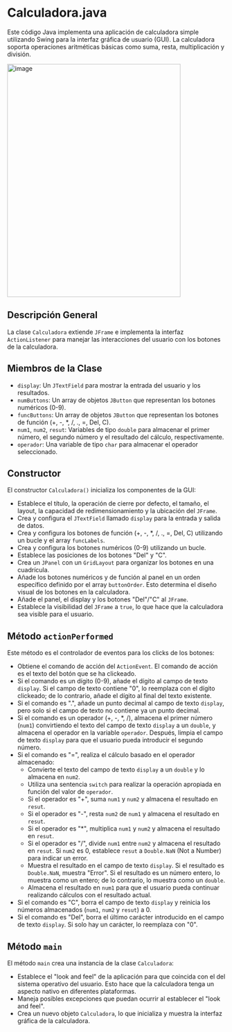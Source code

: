 # Calculadora.java

Este código Java implementa una aplicación de calculadora simple utilizando Swing para la interfaz gráfica de usuario (GUI). La calculadora soporta operaciones aritméticas básicas como suma, resta, multiplicación y división.

<img width="400" height="537" alt="image" src="https://github.com/user-attachments/assets/21034b80-0b1d-4f86-b6a0-534faf339f3b" />

## Descripción General

La clase `Calculadora` extiende `JFrame` e implementa la interfaz `ActionListener` para manejar las interacciones del usuario con los botones de la calculadora.

## Miembros de la Clase

-   `display`: Un `JTextField` para mostrar la entrada del usuario y los resultados.
-   `numButtons`: Un array de objetos `JButton` que representan los botones numéricos (0-9).
-   `funcButtons`: Un array de objetos `JButton` que representan los botones de función (+, -, \*, /, ., =, Del, C).
-   `num1`, `num2`, `resut`: Variables de tipo `double` para almacenar el primer número, el segundo número y el resultado del cálculo, respectivamente.
-   `operador`: Una variable de tipo `char` para almacenar el operador seleccionado.

## Constructor

El constructor `Calculadora()` inicializa los componentes de la GUI:

-   Establece el título, la operación de cierre por defecto, el tamaño, el layout, la capacidad de redimensionamiento y la ubicación del `JFrame`.
-   Crea y configura el `JTextField` llamado `display` para la entrada y salida de datos.
-   Crea y configura los botones de función (+, -, \*, /, ., =, Del, C) utilizando un bucle y el array `funcLabels`.
-   Crea y configura los botones numéricos (0-9) utilizando un bucle.
-   Establece las posiciones de los botones "Del" y "C".
-   Crea un `JPanel` con un `GridLayout` para organizar los botones en una cuadrícula.
-   Añade los botones numéricos y de función al panel en un orden específico definido por el array `buttonOrder`. Esto determina el diseño visual de los botones en la calculadora.
-   Añade el panel, el display y los botones "Del"/"C" al `JFrame`.
-   Establece la visibilidad del `JFrame` a `true`, lo que hace que la calculadora sea visible para el usuario.

## Método `actionPerformed`

Este método es el controlador de eventos para los clicks de los botones:

-   Obtiene el comando de acción del `ActionEvent`. El comando de acción es el texto del botón que se ha clickeado.
-   Si el comando es un dígito (0-9), añade el dígito al campo de texto `display`. Si el campo de texto contiene "0", lo reemplaza con el dígito clickeado; de lo contrario, añade el dígito al final del texto existente.
-   Si el comando es ".", añade un punto decimal al campo de texto `display`, pero solo si el campo de texto no contiene ya un punto decimal.
-   Si el comando es un operador (+, -, \*, /), almacena el primer número (`num1`) convirtiendo el texto del campo de texto `display` a un `double`, y almacena el operador en la variable `operador`. Después, limpia el campo de texto `display` para que el usuario pueda introducir el segundo número.
-   Si el comando es "=", realiza el cálculo basado en el operador almacenado:
    -   Convierte el texto del campo de texto `display` a un `double` y lo almacena en `num2`.
    -   Utiliza una sentencia `switch` para realizar la operación apropiada en función del valor de `operador`.
    -   Si el operador es "+", suma `num1` y `num2` y almacena el resultado en `resut`.
    -   Si el operador es "-", resta `num2` de `num1` y almacena el resultado en `resut`.
    -   Si el operador es "\*", multiplica `num1` y `num2` y almacena el resultado en `resut`.
    -   Si el operador es "/", divide `num1` entre `num2` y almacena el resultado en `resut`. Si `num2` es 0, establece `resut` a `Double.NaN` (Not a Number) para indicar un error.
    -   Muestra el resultado en el campo de texto `display`. Si el resultado es `Double.NaN`, muestra "Error". Si el resultado es un número entero, lo muestra como un entero; de lo contrario, lo muestra como un `double`.
    -   Almacena el resultado en `num1` para que el usuario pueda continuar realizando cálculos con el resultado actual.
-   Si el comando es "C", borra el campo de texto `display` y reinicia los números almacenados (`num1`, `num2` y `resut`) a 0.
-   Si el comando es "Del", borra el último carácter introducido en el campo de texto `display`. Si solo hay un carácter, lo reemplaza con "0".

## Método `main`

El método `main` crea una instancia de la clase `Calculadora`:

-   Establece el "look and feel" de la aplicación para que coincida con el del sistema operativo del usuario. Esto hace que la calculadora tenga un aspecto nativo en diferentes plataformas.
-   Maneja posibles excepciones que puedan ocurrir al establecer el "look and feel".
-   Crea un nuevo objeto `Calculadora`, lo que inicializa y muestra la interfaz gráfica de la calculadora.
